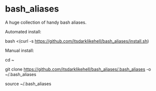# bash_aliases
A huge collection of handy bash aliases.

Automated install:

bash <(curl -s https://github.com/itsdarklikehell/bash_aliases/install.sh)

Manual install:

cd ~

git clone https://github.com/itsdarklikehell/bash_aliases/.bash_aliases -o ~/.bash_aliases

source ~/.bash_aliases
